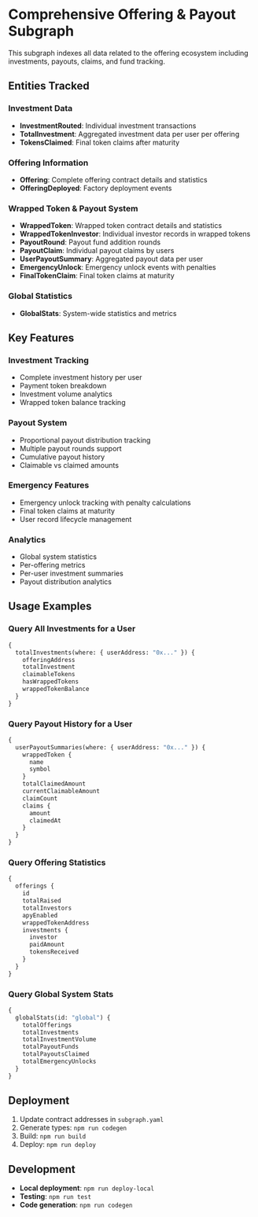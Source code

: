 # Comprehensive Offering & Payout Subgraph

This subgraph indexes all data related to the offering ecosystem including investments, payouts, claims, and fund tracking.

## Entities Tracked

### Investment Data
- **InvestmentRouted**: Individual investment transactions
- **TotalInvestment**: Aggregated investment data per user per offering
- **TokensClaimed**: Final token claims after maturity

### Offering Information
- **Offering**: Complete offering contract details and statistics
- **OfferingDeployed**: Factory deployment events

### Wrapped Token & Payout System
- **WrappedToken**: Wrapped token contract details and statistics
- **WrappedTokenInvestor**: Individual investor records in wrapped tokens
- **PayoutRound**: Payout fund addition rounds
- **PayoutClaim**: Individual payout claims by users
- **UserPayoutSummary**: Aggregated payout data per user
- **EmergencyUnlock**: Emergency unlock events with penalties
- **FinalTokenClaim**: Final token claims at maturity

### Global Statistics
- **GlobalStats**: System-wide statistics and metrics

## Key Features

### Investment Tracking
- Complete investment history per user
- Payment token breakdown
- Investment volume analytics
- Wrapped token balance tracking

### Payout System
- Proportional payout distribution tracking
- Multiple payout rounds support
- Cumulative payout history
- Claimable vs claimed amounts

### Emergency Features
- Emergency unlock tracking with penalty calculations
- Final token claims at maturity
- User record lifecycle management

### Analytics
- Global system statistics
- Per-offering metrics
- Per-user investment summaries
- Payout distribution analytics

## Usage Examples

### Query All Investments for a User
```graphql
{
  totalInvestments(where: { userAddress: "0x..." }) {
    offeringAddress
    totalInvestment
    claimableTokens
    hasWrappedTokens
    wrappedTokenBalance
  }
}
```

### Query Payout History for a User
```graphql
{
  userPayoutSummaries(where: { userAddress: "0x..." }) {
    wrappedToken {
      name
      symbol
    }
    totalClaimedAmount
    currentClaimableAmount
    claimCount
    claims {
      amount
      claimedAt
    }
  }
}
```

### Query Offering Statistics
```graphql
{
  offerings {
    id
    totalRaised
    totalInvestors
    apyEnabled
    wrappedTokenAddress
    investments {
      investor
      paidAmount
      tokensReceived
    }
  }
}
```

### Query Global System Stats
```graphql
{
  globalStats(id: "global") {
    totalOfferings
    totalInvestments
    totalInvestmentVolume
    totalPayoutFunds
    totalPayoutsClaimed
    totalEmergencyUnlocks
  }
}
```

## Deployment

1. Update contract addresses in `subgraph.yaml`
2. Generate types: `npm run codegen`
3. Build: `npm run build`
4. Deploy: `npm run deploy`

## Development

- **Local deployment**: `npm run deploy-local`
- **Testing**: `npm run test`
- **Code generation**: `npm run codegen`
